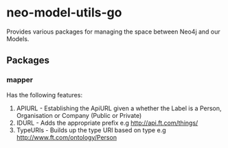 # neo-model-utils-go
Provides various packages for managing the space between Neo4j and our Models.

## Packages
### mapper
Has the following features:
1. APIURL - Establishing the ApiURL given a whether the Label is a Person, Organisation or Company (Public or Private)
2. IDURL - Adds the appropriate prefix e.g http://api.ft.com/things/
3. TypeURIs - Builds up the type URI based on type e.g http://www.ft.com/ontology/Person
